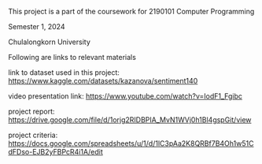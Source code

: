 This project is a part of the coursework for 2190101 Computer Programming

Semester 1, 2024 

Chulalongkorn University

Following are links to relevant materials

link to dataset used in this project: https://www.kaggle.com/datasets/kazanova/sentiment140

video presentation link: https://www.youtube.com/watch?v=IodF1_Fgibc

project report: https://drive.google.com/file/d/1orjg2RIDBPIA_MvN1WVj0h1Bl4gspGit/view

project criteria: https://docs.google.com/spreadsheets/u/1/d/1lC3pAa2K8QRBf7B4Oh1w51CdFDso-EJB2yFBPcR4i1A/edit
